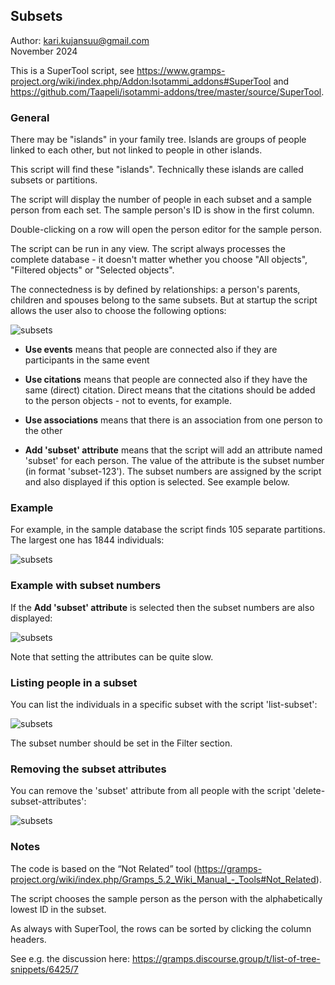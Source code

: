 Subsets
-------
Author: kari.kujansuu@gmail.com<br>
November 2024<br>

This is a SuperTool script, see https://www.gramps-project.org/wiki/index.php/Addon:Isotammi_addons#SuperTool and https://github.com/Taapeli/isotammi-addons/tree/master/source/SuperTool.

### General

There may be "islands" in your family tree. Islands are groups of people linked to each other, but not linked to people in other islands.

This script will find these "islands". Technically these islands are called subsets or partitions.

The script will display the number of people in each subset and a sample person from each set. The sample person's ID is show in the first column.

Double-clicking on a row will open the person editor for the sample person. 


The script can be run in any view. The script always processes the complete database - it doesn't matter whether you choose "All objects", "Filtered objects" or "Selected objects".

The connectedness is by defined by relationships: a person's parents, children and spouses belong to the same subsets. But at startup the script allows the user also to choose the following options:

![subsets](images/subsets-options.png)

* **Use events** means that people are connected also if they are participants in the same event

* **Use citations** means that people are connected also if they have the same (direct) citation. Direct means that the citations should be added to the person objects - not to events, for example. 	

* **Use associations** means that there is an association from one person to the other

* **Add 'subset' attribute** means that the script will add an attribute named 'subset' for each person. The value of the attribute is the subset number (in format 'subset-123'). The subset numbers are assigned by the script and also displayed if this option is selected. See example below.

### Example

For example, in the sample database the script finds 105 separate partitions. The largest one has 1844 individuals:

![subsets](images/subsets-1.png)

### Example with subset numbers

If the **Add 'subset' attribute** is selected then the subset numbers are also displayed:

![subsets](images/subsets-2.png)

Note that setting the attributes can be quite slow.

### Listing people in a subset

You can list the individuals in a specific subset with the script 'list-subset':

![subsets](images/list-subset.png)

The subset number should be set in the Filter section.

### Removing the subset attributes

You can remove the 'subset' attribute from all people with the script 'delete-subset-attributes':

![subsets](images/delete-subset-attributes.png)


### Notes

The code is based on the “Not Related” tool (https://gramps-project.org/wiki/index.php/Gramps_5.2_Wiki_Manual_-_Tools#Not_Related).

The script chooses the sample person as the person with the alphabetically lowest ID in the subset.

As always with SuperTool, the rows can be sorted by clicking the column headers.


See e.g. the discussion here: https://gramps.discourse.group/t/list-of-tree-snippets/6425/7


